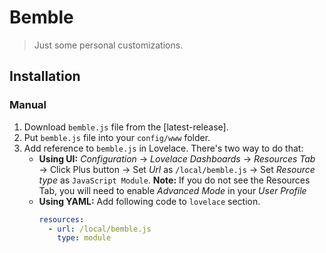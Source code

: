 # Bemble

> Just some personal customizations.

## Installation

### Manual

1. Download `bemble.js` file from the [latest-release].
2. Put `bemble.js` file into your `config/www` folder.
3. Add reference to `bemble.js` in Lovelace. There's two way to do that:
   - **Using UI:** _Configuration_ → _Lovelace Dashboards_ → _Resources Tab_ → Click Plus button → Set _Url_ as `/local/bemble.js` → Set _Resource type_ as `JavaScript Module`.
     **Note:** If you do not see the Resources Tab, you will need to enable _Advanced Mode_ in your _User Profile_
   - **Using YAML:** Add following code to `lovelace` section.
     ```yaml
     resources:
       - url: /local/bemble.js
         type: module
     ```
